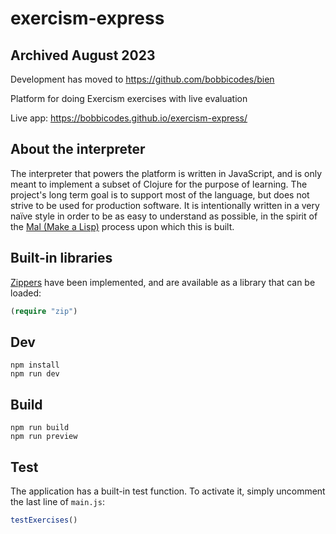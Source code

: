 ﻿# exercism-express

## Archived August 2023

Development has moved to https://github.com/bobbicodes/bien

Platform for doing Exercism exercises with live evaluation

Live app: https://bobbicodes.github.io/exercism-express/

## About the interpreter

The interpreter that powers the platform is written in JavaScript, and is only meant to implement a subset of Clojure for the purpose of learning. The project's long term goal is to support most of the language, but does not strive to be used for production software. It is intentionally written in a very naïve style in order to be as easy to understand as possible, in the spirit of the [Mal (Make a Lisp)](https://github.com/kanaka/mal) process upon which this is built.

## Built-in libraries

[Zippers](https://www.st.cs.uni-saarland.de/edu/seminare/2005/advanced-fp/docs/huet-zipper.pdf) have been implemented, and are available as a library that can be loaded:

```clojure
(require "zip")
```

## Dev

```
npm install
npm run dev
```

## Build

```
npm run build
npm run preview
```

## Test

The application has a built-in test function. To activate it, simply uncomment the last line of `main.js`:

```javascript
testExercises()
```
